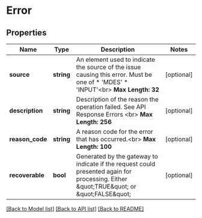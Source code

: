 # Error

## Properties
Name | Type | Description | Notes
------------ | ------------- | ------------- | -------------
**source** | **string** | An element used to indicate the source of the issue causing this error. Must be one of   * &#39;MDES&#39;  * &#39;INPUT&#39;&lt;br&gt;   __Max Length: 32__ | [optional] 
**description** | **string** | Description of the reason the operation failed. See API Response Errors &lt;br&gt; __Max Length: 256__ | [optional] 
**reason_code** | **string** | A reason code for the error that has occurred.&lt;br&gt; __Max Length: 100__ | [optional] 
**recoverable** | **bool** | Generated by the gateway to indicate if the request could presented again for processing. Either \&quot;TRUE\&quot; or \&quot;FALSE\&quot; | [optional] 

[[Back to Model list]](../README.md#documentation-for-models) [[Back to API list]](../README.md#documentation-for-api-endpoints) [[Back to README]](../README.md)


